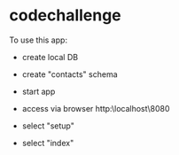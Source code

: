 # codechallenge

To use this app:

- create local DB

- create "contacts" schema

- start app

- access via browser http:\\localhost\8080

- select "setup"

- select "index"
